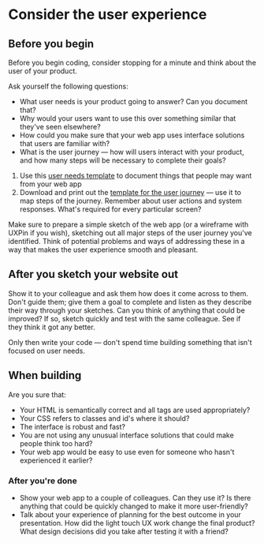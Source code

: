 # Consider the user experience

## Before you begin

Before you begin coding, consider stopping for a minute and think about the user of your product.

Ask yourself the following questions:

* What user needs is your product going to answer? Can you document that?
* Why would your users want to use this over something similar that they've seen elsewhere?
* How could you make sure that your web app uses interface solutions that users are familiar with?
* What is the user journey — how will users interact with your product, and how many steps will be necessary to complete their goals?

1. Use this [user needs template](https://goo.gl/zHbfud) to document things that people may want from your web app
2. Download and print out the [template for the user journey](https://goo.gl/zXkgtZ) — use it to map steps of the journey. Remember about user actions and system responses. What's required for every particular screen?

Make sure to prepare a simple sketch of the web app (or a wireframe with UXPin if you wish), sketching out all major steps of the user journey you've identified. Think of potential problems and ways of addressing these in a way that makes the user experience smooth and pleasant.

## After you sketch your website out

Show it to your colleague and ask them how does it come across to them. Don't guide them; give them a goal to complete and listen as they describe their way through your sketches. Can you think of anything that could be improved? If so, sketch quickly and test with the same colleague. See if they think it got any better.

Only then write your code — don't spend time building something that isn't focused on user needs.

## When building

Are you sure that:

* Your HTML is semantically correct and all tags are used appropriately?
* Your CSS refers to classes and id's where it should?
* The interface is robust and fast?
* You are not using any unusual interface solutions that could make people think too hard?
* Your web app would be easy to use even for someone who hasn't experienced it earlier?

### After you're done

* Show your web app to a couple of colleagues. Can they use it? Is there anything that could be quickly changed to make it more user-friendly?
* Talk about your experience of planning for the best outcome in your presentation. How did the light touch UX work change the final product? What design decisions did you take after testing it with a friend?

